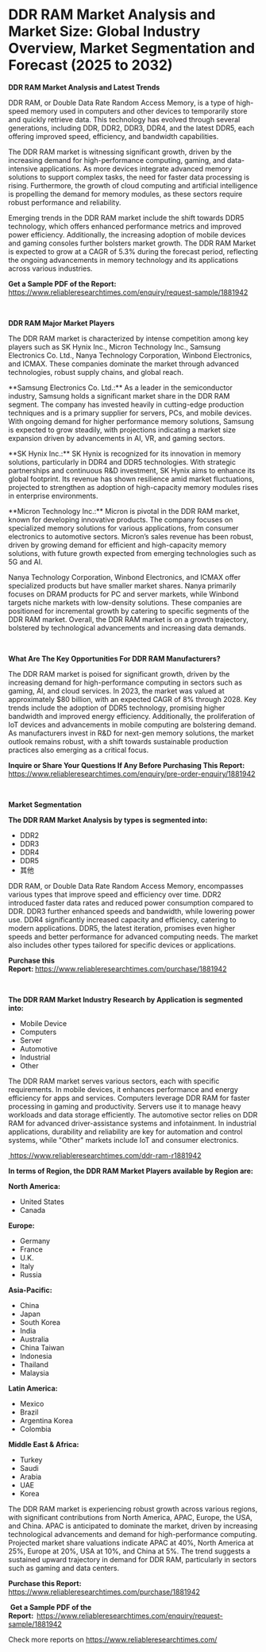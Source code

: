 <p><h1>DDR RAM Market Analysis and Market Size: Global Industry Overview, Market Segmentation and Forecast (2025 to 2032)</h1></p><p><strong>DDR RAM Market Analysis and Latest Trends</strong></p>
<p><p>DDR RAM, or Double Data Rate Random Access Memory, is a type of high-speed memory used in computers and other devices to temporarily store and quickly retrieve data. This technology has evolved through several generations, including DDR, DDR2, DDR3, DDR4, and the latest DDR5, each offering improved speed, efficiency, and bandwidth capabilities. </p><p>The DDR RAM market is witnessing significant growth, driven by the increasing demand for high-performance computing, gaming, and data-intensive applications. As more devices integrate advanced memory solutions to support complex tasks, the need for faster data processing is rising. Furthermore, the growth of cloud computing and artificial intelligence is propelling the demand for memory modules, as these sectors require robust performance and reliability.</p><p>Emerging trends in the DDR RAM market include the shift towards DDR5 technology, which offers enhanced performance metrics and improved power efficiency. Additionally, the increasing adoption of mobile devices and gaming consoles further bolsters market growth. The DDR RAM Market is expected to grow at a CAGR of 5.3% during the forecast period, reflecting the ongoing advancements in memory technology and its applications across various industries.</p></p>
<p><strong>Get a Sample PDF of the Report:&nbsp;</strong> <a href="https://www.reliableresearchtimes.com/enquiry/request-sample/1881942?utm_campaign=2246&utm_medium=2&utm_source=Github&utm_content=ia&utm_term=06042025&utm_id=ddr-ram">https://www.reliableresearchtimes.com/enquiry/request-sample/1881942</a></p>
<p>&nbsp;</p>
<p><strong>DDR RAM Major Market Players</strong></p>
<p><p>The DDR RAM market is characterized by intense competition among key players such as SK Hynix Inc., Micron Technology Inc., Samsung Electronics Co. Ltd., Nanya Technology Corporation, Winbond Electronics, and ICMAX. These companies dominate the market through advanced technologies, robust supply chains, and global reach.</p><p>**Samsung Electronics Co. Ltd.:** As a leader in the semiconductor industry, Samsung holds a significant market share in the DDR RAM segment. The company has invested heavily in cutting-edge production techniques and is a primary supplier for servers, PCs, and mobile devices. With ongoing demand for higher performance memory solutions, Samsung is expected to grow steadily, with projections indicating a market size expansion driven by advancements in AI, VR, and gaming sectors.</p><p>**SK Hynix Inc.:** SK Hynix is recognized for its innovation in memory solutions, particularly in DDR4 and DDR5 technologies. With strategic partnerships and continuous R&D investment, SK Hynix aims to enhance its global footprint. Its revenue has shown resilience amid market fluctuations, projected to strengthen as adoption of high-capacity memory modules rises in enterprise environments.</p><p>**Micron Technology Inc.:** Micron is pivotal in the DDR RAM market, known for developing innovative products. The company focuses on specialized memory solutions for various applications, from consumer electronics to automotive sectors. Micron’s sales revenue has been robust, driven by growing demand for efficient and high-capacity memory solutions, with future growth expected from emerging technologies such as 5G and AI.</p><p>Nanya Technology Corporation, Winbond Electronics, and ICMAX offer specialized products but have smaller market shares. Nanya primarily focuses on DRAM products for PC and server markets, while Winbond targets niche markets with low-density solutions. These companies are positioned for incremental growth by catering to specific segments of the DDR RAM market. Overall, the DDR RAM market is on a growth trajectory, bolstered by technological advancements and increasing data demands.</p></p>
<p>&nbsp;</p>
<p><strong>What Are The Key Opportunities For DDR RAM Manufacturers?</strong></p>
<p><p>The DDR RAM market is poised for significant growth, driven by the increasing demand for high-performance computing in sectors such as gaming, AI, and cloud services. In 2023, the market was valued at approximately $80 billion, with an expected CAGR of 8% through 2028. Key trends include the adoption of DDR5 technology, promising higher bandwidth and improved energy efficiency. Additionally, the proliferation of IoT devices and advancements in mobile computing are bolstering demand. As manufacturers invest in R&D for next-gen memory solutions, the market outlook remains robust, with a shift towards sustainable production practices also emerging as a critical focus.</p></p>
<p><strong>Inquire or Share Your Questions If Any Before Purchasing This Report:</strong> <a href="https://www.reliableresearchtimes.com/enquiry/pre-order-enquiry/1881942?utm_campaign=2246&utm_medium=2&utm_source=Github&utm_content=ia&utm_term=06042025&utm_id=ddr-ram">https://www.reliableresearchtimes.com/enquiry/pre-order-enquiry/1881942</a></p>
<p>&nbsp;</p>
<p><strong>Market Segmentation</strong></p>
<p><strong>The DDR RAM Market Analysis by types is segmented into:</strong></p>
<p><ul><li>DDR2</li><li>DDR3</li><li>DDR4</li><li>DDR5</li><li>其他</li></ul></p>
<p><p>DDR RAM, or Double Data Rate Random Access Memory, encompasses various types that improve speed and efficiency over time. DDR2 introduced faster data rates and reduced power consumption compared to DDR. DDR3 further enhanced speeds and bandwidth, while lowering power use. DDR4 significantly increased capacity and efficiency, catering to modern applications. DDR5, the latest iteration, promises even higher speeds and better performance for advanced computing needs. The market also includes other types tailored for specific devices or applications.</p></p>
<p><strong>Purchase this Report:&nbsp;</strong><a href="https://www.reliableresearchtimes.com/purchase/1881942?utm_campaign=2246&utm_medium=2&utm_source=Github&utm_content=ia&utm_term=06042025&utm_id=ddr-ram">https://www.reliableresearchtimes.com/purchase/1881942</a></p>
<p>&nbsp;</p>
<p><strong>The DDR RAM Market Industry Research by Application is segmented into:</strong></p>
<p><ul><li>Mobile Device</li><li>Computers</li><li>Server</li><li>Automotive</li><li>Industrial</li><li>Other</li></ul></p>
<p><p>The DDR RAM market serves various sectors, each with specific requirements. In mobile devices, it enhances performance and energy efficiency for apps and services. Computers leverage DDR RAM for faster processing in gaming and productivity. Servers use it to manage heavy workloads and data storage efficiently. The automotive sector relies on DDR RAM for advanced driver-assistance systems and infotainment. In industrial applications, durability and reliability are key for automation and control systems, while "Other" markets include IoT and consumer electronics.</p></p>
<p><a href="https://www.reliableresearchtimes.com/ddr-ram-r1881942?utm_campaign=2246&utm_medium=2&utm_source=Github&utm_content=ia&utm_term=06042025&utm_id=ddr-ram">&nbsp;https://www.reliableresearchtimes.com/ddr-ram-r1881942</a></p>
<p><strong>In terms of Region, the DDR RAM Market Players available by Region are:</strong></p>
<p>
    <p> <strong> North America: </strong>
        <ul>
            <li>United States</li>
            <li>Canada</li>
        </ul>
        </p> 
    <p> <strong> Europe: </strong>
        <ul>
            <li>Germany</li>
            <li>France</li>
            <li>U.K.</li>
            <li>Italy</li>
            <li>Russia</li>
        </ul>
        </p> 
    <p> <strong> Asia-Pacific: </strong>
        <ul>
            <li>China</li>
            <li>Japan</li>
            <li>South Korea</li>
            <li>India</li>
            <li>Australia</li>
            <li>China Taiwan</li>
            <li>Indonesia</li>
            <li>Thailand</li>
            <li>Malaysia</li>
        </ul>
        </p> 
    <p> <strong> Latin America: </strong>
        <ul>
            <li>Mexico</li>
            <li>Brazil</li>
            <li>Argentina Korea</li>
            <li>Colombia</li>
        </ul>
        </p> 
    <p> <strong> Middle East & Africa: </strong>
        <ul>
            <li>Turkey</li>
            <li>Saudi</li>
            <li>Arabia</li>
            <li>UAE</li>
            <li>Korea</li>
        </ul>
    </p>
    </p>
<p><p>The DDR RAM market is experiencing robust growth across various regions, with significant contributions from North America, APAC, Europe, the USA, and China. APAC is anticipated to dominate the market, driven by increasing technological advancements and demand for high-performance computing. Projected market share valuations indicate APAC at 40%, North America at 25%, Europe at 20%, USA at 10%, and China at 5%. The trend suggests a sustained upward trajectory in demand for DDR RAM, particularly in sectors such as gaming and data centers.</p></p>
<p><strong>Purchase this Report: </strong><a href="https://www.reliableresearchtimes.com/purchase/1881942?utm_campaign=2246&utm_medium=2&utm_source=Github&utm_content=ia&utm_term=06042025&utm_id=ddr-ram">https://www.reliableresearchtimes.com/purchase/1881942</a></p>
<p>&nbsp;<strong>Get a Sample PDF of the Report:&nbsp;&nbsp;</strong><a href="https://www.reliableresearchtimes.com/enquiry/request-sample/1881942?utm_campaign=2246&utm_medium=2&utm_source=Github&utm_content=ia&utm_term=06042025&utm_id=ddr-ram">https://www.reliableresearchtimes.com/enquiry/request-sample/1881942</a></p>
<p><strong></strong></p>
<p>Check more reports on <a href="https://www.reliableresearchtimes.com/?utm_campaign=2246&utm_medium=2&utm_source=Github&utm_content=ia&utm_term=06042025&utm_id=ddr-ram">https://www.reliableresearchtimes.com/</a></p>